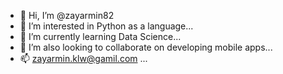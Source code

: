 - 👋 Hi, I’m @zayarmin82
- 👀 I’m interested in Python as a language...
- 🌱 I’m currently learning Data Science...
- 💞️ I’m also looking to collaborate on developing mobile apps...
- 📫 zayarmin.klw@gamil.com ...

<!---
zayarmin82/zayarmin82 is a ✨ special ✨ repository because its `README.md` (this file) appears on your GitHub profile.
You can click the Preview link to take a look at your changes.
--->
